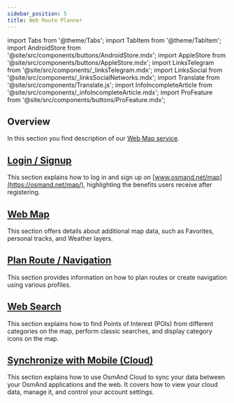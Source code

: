 ```yaml
---
sidebar_position: 5
title: Web Route Planner
---
```


import Tabs from '@theme/Tabs';
import TabItem from '@theme/TabItem';
import AndroidStore from '@site/src/components/buttons/AndroidStore.mdx';
import AppleStore from '@site/src/components/buttons/AppleStore.mdx';
import LinksTelegram from '@site/src/components/_linksTelegram.mdx';
import LinksSocial from '@site/src/components/_linksSocialNetworks.mdx';
import Translate from '@site/src/components/Translate.js';
import InfoIncompleteArticle from '@site/src/components/_infoIncompleteArticle.mdx';
import ProFeature from '@site/src/components/buttons/ProFeature.mdx';

## Overview

In this section you find description of our [Web Map service](https://osmand.net/map).


## [Login / Signup](./login.md)

This section explains how to log in and sign up on [www.osmand.net/map](https://osmand.net/map/), highlighting the benefits users receive after registering.

## [Web Map](./web-map.md)

This section offers details about additional map data, such as Favorites, personal tracks, and Weather layers.

## [Plan Route / Navigation](./planner.md)

This section provides information on how to plan routes or create navigation using various profiles.

## [Web Search](./web-search.md)

This section explains how to find Points of Interest (POIs) from different categories on the map, perform classic searches, and display category icons on the map.

## [Synchronize with Mobile (Cloud)](./web-cloud.md)

This section explains how to use OsmAnd Cloud to sync your data between your OsmAnd applications and the web. It covers how to view your cloud data, manage it, and control your account settings.
